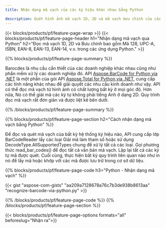```yaml
---
title: Nhận dạng mã vạch của các ký hiệu khác nhau bằng Python 

description: Quét hình ảnh mã vạch 1D, 2D và mã vạch bưu chính của các ký hiệu khác nhau bao gồm 128 và QR bằng Python bằng mã vài dòng 
---
```


{{< blocks/products/pf/feature-page-wrap >}}
{{< blocks/products/pf/feature-page-header h1="Nhận dạng mã vạch qua Python" h2="Đọc mã vạch 1D, 2D và Bưu chính bao gồm Mã 128, UPC-A, ISBN, EAN-8, EAN-13, EAN-14, v.v. trong các ứng dụng Python." >}}

{{% blocks/products/pf/feature-page-summary %}}

Barocdes là nhu cầu cần thiết của các doanh nghiệp khác nhau cũng như phần mềm xử lý các doanh nghiệp đó. API [Aspose.BarCode for Python via .NET](https://products.aspose.com/barcode/python-net/) là một phần của gói API [Aspose.Total for Python via .NET](https://products.aspose.com/total/python-net/), cung cấp các tính năng khác nhau để giải quyết các nhu cầu kinh doanh như vậy. API có thể đọc mã vạch từ hình ảnh có chất lượng bất kỳ ở mọi góc độ. Hơn nữa, Nó có thể giải mã các ký tự không phải tiếng Anh ở dạng 2D. Quy trình đọc mã vạch rất đơn giản và được liệt kê bên dưới.

{{% /blocks/products/pf/feature-page-summary  %}}

{{% blocks/products/pf/feature-page-section  h2="Cách nhận dạng mã vạch bằng Python" %}}

Để đọc và quét mã vạch của bất kỳ hệ thống ký hiệu nào, API cung cấp lớp BarCodeReader lấy các loại Giải mã làm tham số hoặc sử dụng DecodeType.AllSupportedTypes chung để xử lý tất cả các loại. Gọi phương thức read_bar_codes() để đọc tất cả văn bản mã vạch. Lặp lại tất cả các ký tự mã được quét. Cuối cùng, thực hiện bất kỳ quy trình liên quan nào như in nó để lấy mã hoặc khớp với các mã được lưu trữ trong cơ sở dữ liệu.

{{% blocks/products/pf/feature-page-code h3="Python - Nhận dạng mã vạch" %}}

{{< gist "aspose-com-gists" "aa209a7128678a76c7b3de938b8613aa" "recognize-barcode-via-python.py" >}}

{{% /blocks/products/pf/feature-page-code  %}}
{{% /blocks/products/pf/feature-page-section %}}

{{< blocks/products/pf/feature-page-options formats="all" beforeslug="Nhận ra">}}